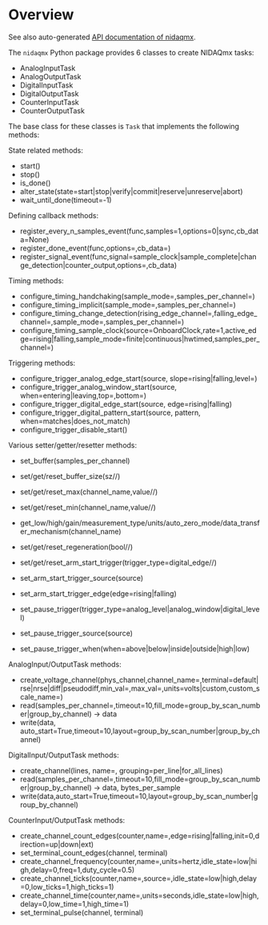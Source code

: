# Overview #

See also auto-generated [API documentation of nidaqmx](http://pylibnidaqmx.googlecode.com/svn/trunk/apidocs/index.html).

The `nidaqmx` Python package provides 6 classes to create
NIDAQmx tasks:

  * AnalogInputTask
  * AnalogOutputTask
  * DigitalInputTask
  * DigitalOutputTask
  * CounterInputTask
  * CounterOutputTask

The base class for these classes is `Task` that implements the following methods:

State related methods:
  * start()
  * stop()
  * is\_done()
  * alter\_state(state=start|stop|verify|commit|reserve|unreserve|abort)
  * wait\_until\_done(timeout=-1)

Defining callback methods:
  * register\_every\_n\_samples\_event(func,samples=1,options=0|sync,cb\_data=None)
  * register\_done\_event(func,options=,cb\_data=)
  * register\_signal\_event(func,signal=sample\_clock|sample\_complete|change\_detection|counter\_output,options=,cb\_data)

Timing methods:
  * configure\_timing\_handchaking(sample\_mode=,samples\_per\_channel=)
  * configure\_timing\_implicit(sample\_mode=,samples\_per\_channel=)
  * configure\_timing\_change\_detection(rising\_edge\_channel=,falling\_edge\_channel=,sample\_mode=,samples\_per\_channel=)
  * configure\_timing\_sample\_clock(source=OnboardClock,rate=1,active\_edge=rising|falling,sample\_mode=finite|continuous|hwtimed,samples\_per\_channel=)

Triggering methods:
  * configure\_trigger\_analog\_edge\_start(source, slope=rising|falling,level=)
  * configure\_trigger\_analog\_window\_start(source, when=entering|leaving,top=,bottom=)
  * configure\_trigger\_digital\_edge\_start(source, edge=rising|falling)
  * configure\_trigger\_digital\_pattern\_start(source, pattern, when=matches|does\_not\_match)
  * configure\_trigger\_disable\_start()

Various setter/getter/resetter methods:
  * set\_buffer(samples\_per\_channel)
  * set/get/reset\_buffer\_size(sz//)
  * set/get/reset\_max(channel\_name,value//)
  * set/get/reset\_min(channel\_name,value//)
  * get\_low/high/gain/measurement\_type/units/auto\_zero\_mode/data\_transfer\_mechanism(channel\_name)
  * set/get/reset\_regeneration(bool//)
  * set/get/reset\_arm\_start\_trigger(trigger\_type=digital\_edge//)

  * set\_arm\_start\_trigger\_source(source)
  * set\_arm\_start\_trigger\_edge(edge=rising|falling)

  * set\_pause\_trigger(trigger\_type=analog\_level|analog\_window|digital\_level)
  * set\_pause\_trigger\_source(source)
  * set\_pause\_trigger\_when(when=above|below|inside|outside|high|low)

AnalogInput/OutputTask methods:
  * create\_voltage\_channel(phys\_channel,channel\_name=,terminal=default|rse|nrse|diff|pseudodiff,min\_val=,max\_val=,units=volts|custom,custom\_scale\_name=)
  * read(samples\_per\_channel=,timeout=10,fill\_mode=group\_by\_scan\_number|group\_by\_channel) -> data
  * write(data, auto\_start=True,timeout=10,layout=group\_by\_scan\_number|group\_by\_channel)

DigitalInput/OutputTask methods:
  * create\_channel(lines, name=, grouping=per\_line|for\_all\_lines)
  * read(samples\_per\_channel=,timeout=10,fill\_mode=group\_by\_scan\_number|group\_by\_channel) -> data, bytes\_per\_sample
  * write(data,auto\_start=True,timeout=10,layout=group\_by\_scan\_number|group\_by\_channel)

CounterInput/OutputTask methods:
  * create\_channel\_count\_edges(counter,name=,edge=rising|falling,init=0,direction=up|down|ext)
  * set\_terminal\_count\_edges(channel, terminal)
  * create\_channel\_frequency(counter,name=,units=hertz,idle\_state=low|high,delay=0,freq=1,duty\_cycle=0.5)
  * create\_channel\_ticks(counter,name=,source=,idle\_state=low|high,delay=0,low\_ticks=1,high\_ticks=1)
  * create\_channel\_time(counter,name=,units=seconds,idle\_state=low|high,delay=0,low\_time=1,high\_time=1)
  * set\_terminal\_pulse(channel, terminal)